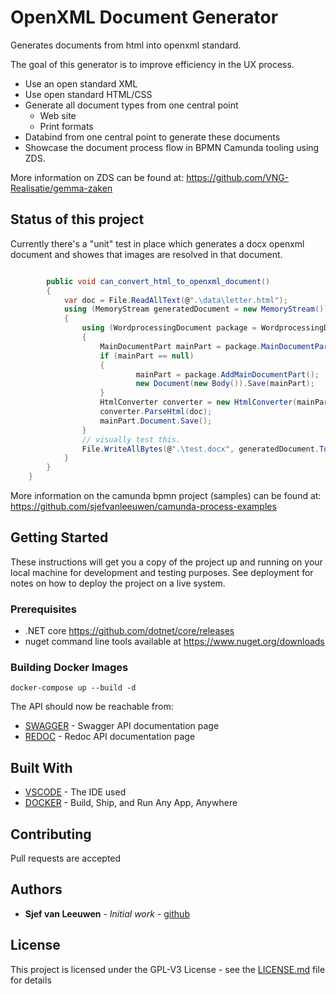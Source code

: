 # OpenXML Document Generator

Generates documents from html into openxml standard.

The goal of this generator is to improve efficiency in the UX process.

* Use an open standard XML
* Use open standard HTML/CSS
* Generate all document types from one central point
    * Web site
    * Print formats
* Databind from one central point to generate these documents
* Showcase the document process flow in BPMN Camunda tooling using ZDS.

More information on ZDS can be found at: 
https://github.com/VNG-Realisatie/gemma-zaken

## Status of this project

Currently there's a "unit" test in place which generates a docx openxml document and showes that images are resolved in that document.

```csharp

        public void can_convert_html_to_openxml_document()
        {
            var doc = File.ReadAllText(@".\data\letter.html");
            using (MemoryStream generatedDocument = new MemoryStream())
            {
                using (WordprocessingDocument package = WordprocessingDocument.Create(generatedDocument, WordprocessingDocumentType.Document))
                {
                    MainDocumentPart mainPart = package.MainDocumentPart;
                    if (mainPart == null)
                    {
                            mainPart = package.AddMainDocumentPart();
                            new Document(new Body()).Save(mainPart);
                    }
                    HtmlConverter converter = new HtmlConverter(mainPart);
                    converter.ParseHtml(doc);
                    mainPart.Document.Save();
                }
                // visually test this.
                File.WriteAllBytes(@".\test.docx", generatedDocument.ToArray());
            }
        }    
    }
```

More information on the camunda bpmn project (samples) can be found at:
https://github.com/sjefvanleeuwen/camunda-process-examples

## Getting Started

These instructions will get you a copy of the project up and running on your local machine for development and testing purposes. See deployment for notes on how to deploy the project on a live system.

### Prerequisites

* .NET core https://github.com/dotnet/core/releases
* nuget command line tools available at https://www.nuget.org/downloads

### Building Docker Images

```
docker-compose up --build -d
```

The API should now be reachable from:

* [SWAGGER](http://localhost:5080/swagger) - Swagger API documentation page
* [REDOC](http://localhost:5080/redoc) - Redoc API documentation page

## Built With

* [VSCODE](https://code.visualstudio.com/) - The IDE used
* [DOCKER](https://www.docker.com/) - Build, Ship, and Run Any App, Anywhere

## Contributing

Pull requests are accepted

## Authors

* **Sjef van Leeuwen** - *Initial work* - [github](https://github.com/sjefvanleeuwen)

## License

This project is licensed under the GPL-V3 License - see the [LICENSE.md](LICENSE.md) file for details